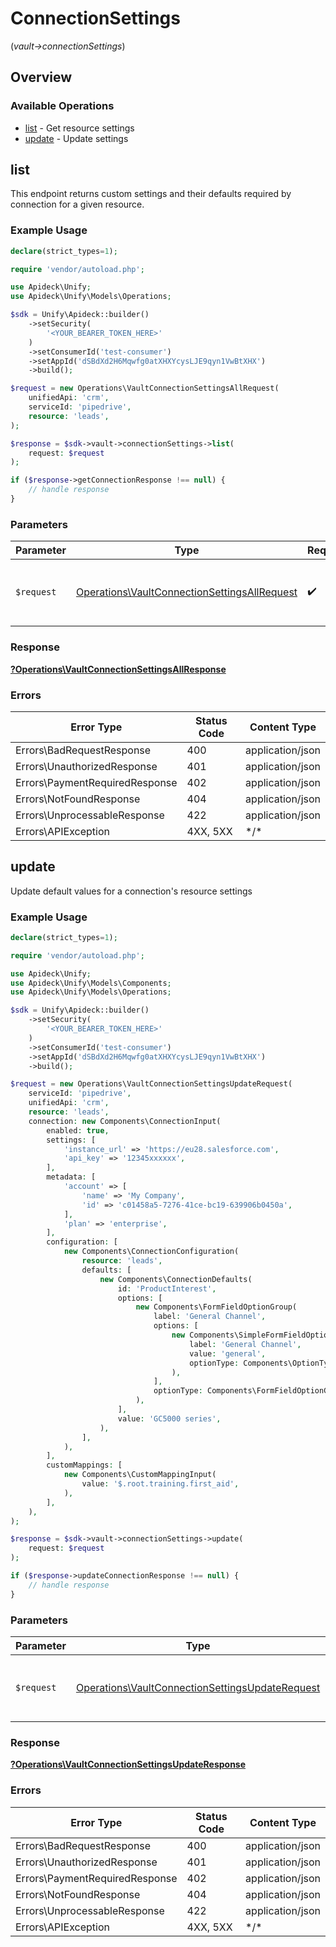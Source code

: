 # ConnectionSettings
(*vault->connectionSettings*)

## Overview

### Available Operations

* [list](#list) - Get resource settings
* [update](#update) - Update settings

## list

This endpoint returns custom settings and their defaults required by connection for a given resource.


### Example Usage

```php
declare(strict_types=1);

require 'vendor/autoload.php';

use Apideck\Unify;
use Apideck\Unify\Models\Operations;

$sdk = Unify\Apideck::builder()
    ->setSecurity(
        '<YOUR_BEARER_TOKEN_HERE>'
    )
    ->setConsumerId('test-consumer')
    ->setAppId('dSBdXd2H6Mqwfg0atXHXYcysLJE9qyn1VwBtXHX')
    ->build();

$request = new Operations\VaultConnectionSettingsAllRequest(
    unifiedApi: 'crm',
    serviceId: 'pipedrive',
    resource: 'leads',
);

$response = $sdk->vault->connectionSettings->list(
    request: $request
);

if ($response->getConnectionResponse !== null) {
    // handle response
}
```

### Parameters

| Parameter                                                                                                    | Type                                                                                                         | Required                                                                                                     | Description                                                                                                  |
| ------------------------------------------------------------------------------------------------------------ | ------------------------------------------------------------------------------------------------------------ | ------------------------------------------------------------------------------------------------------------ | ------------------------------------------------------------------------------------------------------------ |
| `$request`                                                                                                   | [Operations\VaultConnectionSettingsAllRequest](../../Models/Operations/VaultConnectionSettingsAllRequest.md) | :heavy_check_mark:                                                                                           | The request object to use for the request.                                                                   |

### Response

**[?Operations\VaultConnectionSettingsAllResponse](../../Models/Operations/VaultConnectionSettingsAllResponse.md)**

### Errors

| Error Type                     | Status Code                    | Content Type                   |
| ------------------------------ | ------------------------------ | ------------------------------ |
| Errors\BadRequestResponse      | 400                            | application/json               |
| Errors\UnauthorizedResponse    | 401                            | application/json               |
| Errors\PaymentRequiredResponse | 402                            | application/json               |
| Errors\NotFoundResponse        | 404                            | application/json               |
| Errors\UnprocessableResponse   | 422                            | application/json               |
| Errors\APIException            | 4XX, 5XX                       | \*/\*                          |

## update

Update default values for a connection's resource settings

### Example Usage

```php
declare(strict_types=1);

require 'vendor/autoload.php';

use Apideck\Unify;
use Apideck\Unify\Models\Components;
use Apideck\Unify\Models\Operations;

$sdk = Unify\Apideck::builder()
    ->setSecurity(
        '<YOUR_BEARER_TOKEN_HERE>'
    )
    ->setConsumerId('test-consumer')
    ->setAppId('dSBdXd2H6Mqwfg0atXHXYcysLJE9qyn1VwBtXHX')
    ->build();

$request = new Operations\VaultConnectionSettingsUpdateRequest(
    serviceId: 'pipedrive',
    unifiedApi: 'crm',
    resource: 'leads',
    connection: new Components\ConnectionInput(
        enabled: true,
        settings: [
            'instance_url' => 'https://eu28.salesforce.com',
            'api_key' => '12345xxxxxx',
        ],
        metadata: [
            'account' => [
                'name' => 'My Company',
                'id' => 'c01458a5-7276-41ce-bc19-639906b0450a',
            ],
            'plan' => 'enterprise',
        ],
        configuration: [
            new Components\ConnectionConfiguration(
                resource: 'leads',
                defaults: [
                    new Components\ConnectionDefaults(
                        id: 'ProductInterest',
                        options: [
                            new Components\FormFieldOptionGroup(
                                label: 'General Channel',
                                options: [
                                    new Components\SimpleFormFieldOption(
                                        label: 'General Channel',
                                        value: 'general',
                                        optionType: Components\OptionType::Simple,
                                    ),
                                ],
                                optionType: Components\FormFieldOptionGroupOptionType::Group,
                            ),
                        ],
                        value: 'GC5000 series',
                    ),
                ],
            ),
        ],
        customMappings: [
            new Components\CustomMappingInput(
                value: '$.root.training.first_aid',
            ),
        ],
    ),
);

$response = $sdk->vault->connectionSettings->update(
    request: $request
);

if ($response->updateConnectionResponse !== null) {
    // handle response
}
```

### Parameters

| Parameter                                                                                                          | Type                                                                                                               | Required                                                                                                           | Description                                                                                                        |
| ------------------------------------------------------------------------------------------------------------------ | ------------------------------------------------------------------------------------------------------------------ | ------------------------------------------------------------------------------------------------------------------ | ------------------------------------------------------------------------------------------------------------------ |
| `$request`                                                                                                         | [Operations\VaultConnectionSettingsUpdateRequest](../../Models/Operations/VaultConnectionSettingsUpdateRequest.md) | :heavy_check_mark:                                                                                                 | The request object to use for the request.                                                                         |

### Response

**[?Operations\VaultConnectionSettingsUpdateResponse](../../Models/Operations/VaultConnectionSettingsUpdateResponse.md)**

### Errors

| Error Type                     | Status Code                    | Content Type                   |
| ------------------------------ | ------------------------------ | ------------------------------ |
| Errors\BadRequestResponse      | 400                            | application/json               |
| Errors\UnauthorizedResponse    | 401                            | application/json               |
| Errors\PaymentRequiredResponse | 402                            | application/json               |
| Errors\NotFoundResponse        | 404                            | application/json               |
| Errors\UnprocessableResponse   | 422                            | application/json               |
| Errors\APIException            | 4XX, 5XX                       | \*/\*                          |